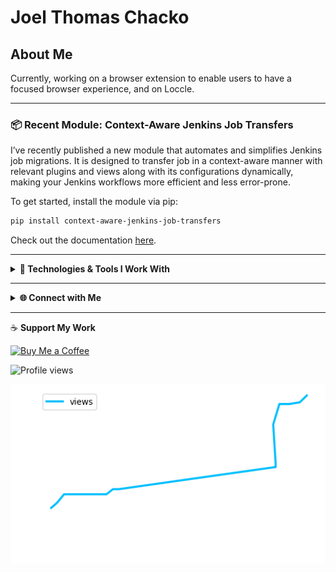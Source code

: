 # Joel Thomas Chacko

## About Me

Currently, working on a browser extension to enable users to have a focused browser experience, and on Loccle.

----

### 📦 **Recent Module: Context-Aware Jenkins Job Transfers**

I’ve recently published a new module that automates and simplifies Jenkins job migrations. It is designed to transfer job in a context-aware manner with relevant plugins and views along with its configurations dynamically, making your Jenkins workflows more efficient and less error-prone.

To get started, install the module via pip:

```bash
pip install context-aware-jenkins-job-transfers
```

Check out the documentation [here](https://context-aware-jenkins-transfers-documentation.readthedocs.io/en/latest/index.html#).

----

<details>
  <summary><strong>🔧 Technologies & Tools I Work With</strong></summary>

  <br>

  <!-- Programming Languages -->
  <p>
    <img src="https://img.shields.io/badge/-Python-3776AB?logo=python&logoColor=white&style=for-the-badge" />
    <img src="https://img.shields.io/badge/-Go-00ADD8?logo=go&logoColor=white&style=for-the-badge" />
    <img src="https://img.shields.io/badge/-Java-007396?logo=java&logoColor=white&style=for-the-badge" />
    <img src="https://img.shields.io/badge/-C++-00599C?logo=cplusplus&logoColor=white&style=for-the-badge" />
    <img src="https://img.shields.io/badge/-R-276DC3?logo=r&logoColor=white&style=for-the-badge" />
  </p>


  <!-- DevOps & Tools -->
  <p>
    <img src="https://img.shields.io/badge/-Jenkins-D24939?logo=jenkins&logoColor=white&style=for-the-badge" />
    <img src="https://img.shields.io/badge/-MySQL-4479A1?logo=mysql&logoColor=white&style=for-the-badge" />
    <img src="https://img.shields.io/badge/-Git-F05032?logo=git&logoColor=white&style=for-the-badge" />
    <img src="https://img.shields.io/badge/-Docker-2496ED?logo=docker&logoColor=white&style=for-the-badge" />
    <img src="https://img.shields.io/badge/-Kubernetes-326CE5?logo=kubernetes&logoColor=white&style=for-the-badge" />
  </p>

  <!-- Cloud & BI -->
  <p>
    <img src="https://img.shields.io/badge/-AWS-232F3E?logo=amazon-aws&logoColor=white&style=for-the-badge" />
    <img src="https://img.shields.io/badge/-Azure-0078D4?logo=microsoft-azure&logoColor=white&style=for-the-badge" />
    <img src="https://img.shields.io/badge/-GCP-4285F4?logo=google-cloud&logoColor=white&style=for-the-badge" />
    <img src="https://img.shields.io/badge/-Power%20BI-F2C811?logo=power-bi&logoColor=white&style=for-the-badge" />
    <img src="https://img.shields.io/badge/-Tableau-E97627?logo=tableau&logoColor=white&style=for-the-badge" />
  </p>

</details>


---

<details>
  <summary><strong>🌐 Connect with Me</strong></summary>

  <br>

  <p>
    <a href="https://www.linkedin.com/in/joelkariyalil">
      <img src="https://img.shields.io/badge/linkedin-0A66C2?style=for-the-badge&logo=linkedin&logoColor=white" />
    </a>
    <a href="https://www.instagram.com/joelkariyalil">
      <img src="https://img.shields.io/badge/instagram-E4405F?style=for-the-badge&logo=instagram&logoColor=white" />
    </a>
    <a href="mailto:joelkariyalil@gmail.com">
      <img src="https://img.shields.io/badge/gmail-D14836?style=for-the-badge&logo=gmail&logoColor=white" />
    </a>
  </p>

</details>


---

 ☕ **Support My Work**

[![Buy Me a Coffee](https://img.shields.io/badge/Buy_Me_A_Coffee-F7DF1E?logo=buy-me-a-coffee&logoColor=black&style=for-the-badge)](https://buymeacoffee.com/joelkariyalil)

![Profile views](https://komarev.com/ghpvc/?username=joelkariyalil&style=flat-square)

<p align="center">
  <img src="assets/views.png" alt="Profile Views" />
</p>
